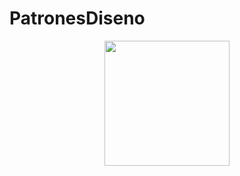 # PatronesDiseno
<p align="center">
  <img src="https://github.com/thompsonemerson/thompsonemerson/raw/master/cover-thompson.png" height="200"/>
</p>

